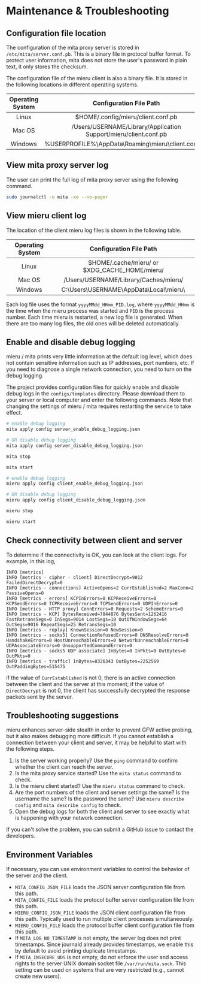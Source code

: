 # Maintenance & Troubleshooting

## Configuration file location

The configuration of the mita proxy server is stored in `/etc/mita/server.conf.pb`. This is a binary file in protocol buffer format. To protect user information, mita does not store the user's password in plain text, it only stores the checksum.

The configuration file of the mieru client is also a binary file. It is stored in the following locations in different operating systems.

| Operating System | Configuration File Path |
| :----: | :----: |
| Linux | $HOME/.config/mieru/client.conf.pb |
| Mac OS | /Users/USERNAME/Library/Application Support/mieru/client.conf.pb |
| Windows | %USERPROFILE%\AppData\Roaming\mieru\client.conf.pb |

## View mita proxy server log

The user can print the full log of mita proxy server using the following command.

```sh
sudo journalctl -u mita -xe --no-pager
```

## View mieru client log

The location of the client mieru log files is shown in the following table.

| Operating System | Configuration File Path |
| :----: | :----: |
| Linux | $HOME/.cache/mieru/ or $XDG_CACHE_HOME/mieru/ |
| Mac OS | /Users/USERNAME/Library/Caches/mieru/ |
| Windows | C:\Users\USERNAME\AppData\Local\mieru\ |

Each log file uses the format `yyyyMMdd_HHmm_PID.log`, where `yyyyMMdd_HHmm` is the time when the mieru process was started and `PID` is the process number. Each time mieru is restarted, a new log file is generated. When there are too many log files, the old ones will be deleted automatically.

## Enable and disable debug logging

mieru / mita prints very little information at the default log level, which does not contain sensitive information such as IP addresses, port numbers, etc. If you need to diagnose a single network connection, you need to turn on the debug logging.

The project provides configuration files for quickly enable and disable debug logs in the `configs/templates` directory. Please download them to your server or local computer and enter the following commands. Note that changing the settings of mieru / mita requires restarting the service to take effect.

```sh
# enable debug logging
mita apply config server_enable_debug_logging.json

# OR disable debug logging
mita apply config server_disable_debug_logging.json

mita stop

mita start
```

```sh
# enable debug logging
mieru apply config client_enable_debug_logging.json

# OR disable debug logging
mieru apply config client_disable_debug_logging.json

mieru stop

mieru start
```

## Check connectivity between client and server

To determine if the connectivity is OK, you can look at the client logs. For example, in this log,

```
INFO [metrics]
INFO [metrics - cipher - client] DirectDecrypt=9012 FailedDirectDecrypt=0
INFO [metrics - connections] ActiveOpens=2 CurrEstablished=2 MaxConn=2 PassiveOpens=0
INFO [metrics - errors] KCPInErrors=0 KCPReceiveErrors=0 KCPSendErrors=0 TCPReceiveErrors=0 TCPSendErrors=0 UDPInErrors=0
INFO [metrics - HTTP proxy] ConnErrors=0 Requests=2 SchemeErrors=0
INFO [metrics - KCP] BytesReceived=7844876 BytesSent=1262416 FastRetransSegs=0 InSegs=9014 LostSegs=10 OutOfWindowSegs=64 OutSegs=9016 RepeatSegs=25 RetransSegs=10
INFO [metrics - replay] KnownSession=0 NewSession=0
INFO [metrics - socks5] ConnectionRefusedErrors=0 DNSResolveErrors=0 HandshakeErrors=0 HostUnreachableErrors=0 NetworkUnreachableErrors=0 UDPAssociateErrors=0 UnsupportedCommandErrors=0
INFO [metrics - socks5 UDP associate] InBytes=0 InPkts=0 OutBytes=0 OutPkts=0
INFO [metrics - traffic] InBytes=8326343 OutBytes=2252569 OutPaddingBytes=515475
```

if the value of `CurrEstablished` is not 0, there is an active connection between the client and the server at this moment; if the value of `DirectDecrypt` is not 0, the client has successfully decrypted the response packets sent by the server.

## Troubleshooting suggestions

mieru enhances server-side stealth in order to prevent GFW active probing, but it also makes debugging more difficult. If you cannot establish a connection between your client and server, it may be helpful to start with the following steps.

1. Is the server working properly? Use the `ping` command to confirm whether the client can reach the server.
2. Is the mita proxy service started? Use the `mita status` command to check.
3. Is the mieru client started? Use the `mieru status` command to check.
4. Are the port numbers of the client and server settings the same? Is the username the same? Is the password the same? Use `mieru describe config` and `mita describe config` to check.
5. Open the debug logs for both the client and server to see exactly what is happening with your network connection.

If you can't solve the problem, you can submit a GitHub issue to contact the developers.

## Environment Variables

If necessary, you can use environment variables to control the behavior of the server and the client.

- `MITA_CONFIG_JSON_FILE` loads the JSON server configuration file from this path.
- `MITA_CONFIG_FILE` loads the protocol buffer server configuration file from this path.
- `MIERU_CONFIG_JSON_FILE` loads the JSON client configuration file from this path. Typically used to run multiple client processes simultaneously.
- `MIERU_CONFIG_FILE` loads the protocol buffer client configuration file from this path.
- If `MITA_LOG_NO_TIMESTAMP` is not empty, the server log does not print timestamps. Since journald already provides timestamps, we enable this by default to avoid printing duplicate timestamps.
- If `MITA_INSECURE_UDS` is not empty, do not enforce the user and access rights to the server UNIX domain socket file `/var/run/mita.sock`. This setting can be used on systems that are very restricted (e.g., cannot create new users).

